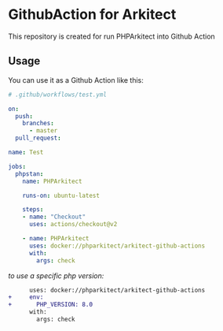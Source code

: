 # GithubAction for Arkitect

This repository is created for run PHPArkitect into Github Action

## Usage
You can use it as a Github Action like this:

```yaml
# .github/workflows/test.yml 

on:
  push:
    branches:
      - master
  pull_request:

name: Test

jobs:
  phpstan:
    name: PHPArkitect

    runs-on: ubuntu-latest

    steps:
    - name: "Checkout"
      uses: actions/checkout@v2

    - name: PHPArkitect
      uses: docker://phparkitect/arkitect-github-actions
      with:
        args: check
```

_to use a specific php version:_
```diff
      uses: docker://phparkitect/arkitect-github-actions
+     env:
+       PHP_VERSION: 8.0
      with:
        args: check
```
